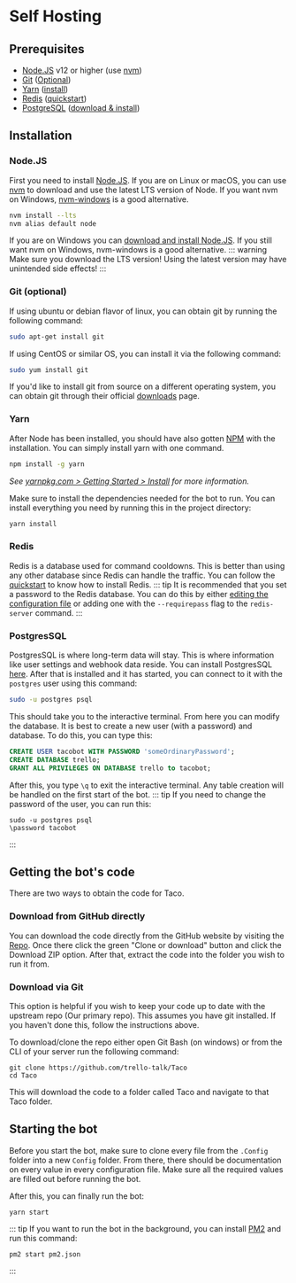 # Self Hosting

## Prerequisites
- [Node.JS](https://nodejs.org/) v12 or higher (use [nvm](https://github.com/nvm-sh/nvm/blob/master/README.md))
- [Git](https://git-scm.com/downloads) ([Optional](#git))
- [Yarn](https://yarnpkg.com/) ([install](https://yarnpkg.com/getting-started/install))
- [Redis](https://redis.io/) ([quickstart](https://redis.io/topics/quickstart))
- [PostgreSQL](https://www.postgresql.org/) ([download & install](https://www.postgresql.org/download/))

## Installation

### Node.JS
First you need to install [Node.JS](https://nodejs.org/). If you are on Linux or macOS, you can use [nvm](https://github.com/nvm-sh/nvm/blob/master/README.md) to download and use the latest LTS version of Node. If you want nvm on Windows, [nvm-windows](https://github.com/coreybutler/nvm-windows) is a good alternative.
```sh
nvm install --lts
nvm alias default node
```

If you are on Windows you can [download and install Node.JS](https://nodejs.org/en/download/). If you still want nvm on Windows, nvm-windows is a good alternative.
::: warning
Make sure you download the LTS version! Using the latest version may have unintended side effects!
:::

### Git (optional)

If using ubuntu or debian flavor of linux, you can obtain git by running the following command:
```sh
sudo apt-get install git
```

If using CentOS or similar OS, you can install it via the following command:
```sh
sudo yum install git
```

If you'd like to install git from source on a different operating system, you can obtain git through their official [downloads](https://git-scm.com/downloads) page.

### Yarn
After Node has been installed, you should have also gotten [NPM](https://www.npmjs.com/) with the installation. You can simply install yarn with one command.
```sh
npm install -g yarn
```
*See [yarnpkg.com > Getting Started > Install](https://yarnpkg.com/getting-started/install) for more information.*

Make sure to install the dependencies needed for the bot to run. You can install everything you need by running this in the project directory:
```sh
yarn install
```

### Redis
Redis is a database used for command cooldowns. This is better than using any other database since Redis can handle the traffic. You can follow the [quickstart](https://redis.io/topics/quickstart) to know how to install Redis.
::: tip
It is recommended that you set a password to the Redis database. You can do this by either [editing the configuration file](https://stackoverflow.com/questions/7537905/redis-set-a-password-for-redis#7548743) or adding one with the `--requirepass` flag to the `redis-server` command.
:::

### PostgresSQL
PostgresSQL is where long-term data will stay. This is where information like user settings and webhook data reside. You can install PostgresSQL [here](https://www.postgresql.org/download/). After that is installed and it has started, you can connect to it with the `postgres` user using this command:
```sh
sudo -u postgres psql
```

This should take you to the interactive terminal. From here you can modify the database. It is best to create a new user (with a password) and database. To do this, you can type this:
```sql
CREATE USER tacobot WITH PASSWORD 'someOrdinaryPassword';
CREATE DATABASE trello;
GRANT ALL PRIVILEGES ON DATABASE trello to tacobot;
```
After this, you type `\q` to exit the interactive terminal. Any table creation will be handled on the first start of the bot.
::: tip
If you need to change the password of the user, you can run this:
```
sudo -u postgres psql
\password tacobot
```
:::

## Getting the bot's code

There are two ways to obtain the code for Taco. 

### Download from GitHub directly

You can download the code directly from the GitHub website by visiting the [Repo](https://github.com/trello-talk/Taco).
Once there click the green "Clone or download" button and click the Download ZIP option. After that, extract the code into the folder you wish to run it from.

### Download via Git

This option is helpful if you wish to keep your code up to date with the upstream repo (Our primary repo). This assumes you have git installed. If you haven't done this, follow the instructions above.

To download/clone the repo either open Git Bash (on windows) or from the CLI of your server run the following command:
```
git clone https://github.com/trello-talk/Taco
cd Taco
```

This will download the code to a folder called Taco and navigate to that Taco folder. 


## Starting the bot
Before you start the bot, make sure to clone every file from the `.Config` folder into a new `Config` folder. From there, there should be documentation on every value in every configuration file. Make sure all the required values are filled out before running the bot.

After this, you can finally run the bot:
```
yarn start
```

::: tip
If you want to run the bot in the background, you can install [PM2](https://pm2.keymetrics.io/docs/usage/quick-start/) and run this command:
```
pm2 start pm2.json
```
:::
